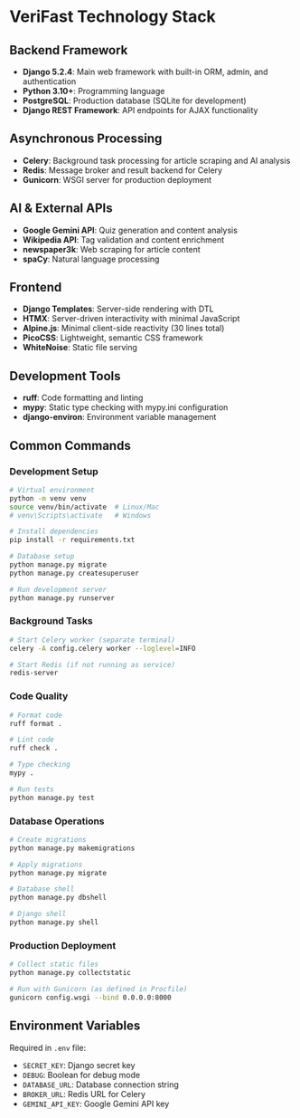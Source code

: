 # VeriFast Technology Stack

## Backend Framework
- **Django 5.2.4**: Main web framework with built-in ORM, admin, and authentication
- **Python 3.10+**: Programming language
- **PostgreSQL**: Production database (SQLite for development)
- **Django REST Framework**: API endpoints for AJAX functionality

## Asynchronous Processing
- **Celery**: Background task processing for article scraping and AI analysis
- **Redis**: Message broker and result backend for Celery
- **Gunicorn**: WSGI server for production deployment

## AI & External APIs
- **Google Gemini API**: Quiz generation and content analysis
- **Wikipedia API**: Tag validation and content enrichment
- **newspaper3k**: Web scraping for article content
- **spaCy**: Natural language processing

## Frontend
- **Django Templates**: Server-side rendering with DTL
- **HTMX**: Server-driven interactivity with minimal JavaScript
- **Alpine.js**: Minimal client-side reactivity (30 lines total)
- **PicoCSS**: Lightweight, semantic CSS framework
- **WhiteNoise**: Static file serving

## Development Tools
- **ruff**: Code formatting and linting
- **mypy**: Static type checking with mypy.ini configuration
- **django-environ**: Environment variable management

## Common Commands

### Development Setup
```bash
# Virtual environment
python -m venv venv
source venv/bin/activate  # Linux/Mac
# venv\Scripts\activate   # Windows

# Install dependencies
pip install -r requirements.txt

# Database setup
python manage.py migrate
python manage.py createsuperuser

# Run development server
python manage.py runserver
```

### Background Tasks
```bash
# Start Celery worker (separate terminal)
celery -A config.celery worker --loglevel=INFO

# Start Redis (if not running as service)
redis-server
```

### Code Quality
```bash
# Format code
ruff format .

# Lint code
ruff check .

# Type checking
mypy .

# Run tests
python manage.py test
```

### Database Operations
```bash
# Create migrations
python manage.py makemigrations

# Apply migrations
python manage.py migrate

# Database shell
python manage.py dbshell

# Django shell
python manage.py shell
```

### Production Deployment
```bash
# Collect static files
python manage.py collectstatic

# Run with Gunicorn (as defined in Procfile)
gunicorn config.wsgi --bind 0.0.0.0:8000
```

## Environment Variables
Required in `.env` file:
- `SECRET_KEY`: Django secret key
- `DEBUG`: Boolean for debug mode
- `DATABASE_URL`: Database connection string
- `BROKER_URL`: Redis URL for Celery
- `GEMINI_API_KEY`: Google Gemini API key